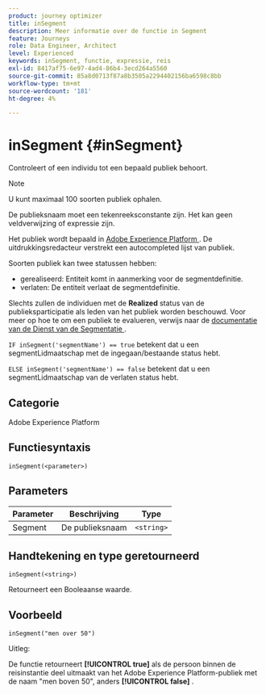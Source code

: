```yaml
---
product: journey optimizer
title: inSegment
description: Meer informatie over de functie in Segment
feature: Journeys
role: Data Engineer, Architect
level: Experienced
keywords: inSegment, functie, expressie, reis
exl-id: 8417af75-6e97-4ad4-86b4-3ecd264a5560
source-git-commit: 85a8d0713f87a8b3505a2294402156ba6598c8bb
workflow-type: tm+mt
source-wordcount: '181'
ht-degree: 4%

---
```


# inSegment {#inSegment}

Controleert of een individu tot een bepaald publiek behoort.

>[!NOTE]
>
>U kunt maximaal 100 soorten publiek ophalen.

De publieksnaam moet een tekenreeksconstante zijn. Het kan geen veldverwijzing of expressie zijn.

Het publiek wordt bepaald in [ Adobe Experience Platform ](https://platform.adobe.com/audience/overview). De uitdrukkingsredacteur verstrekt een autocompleted lijst van publiek.

Soorten publiek kan twee statussen hebben:

* gerealiseerd: Entiteit komt in aanmerking voor de segmentdefinitie.
* verlaten: De entiteit verlaat de segmentdefinitie.

Slechts zullen de individuen met de **Realized** status van de publieksparticipatie als leden van het publiek worden beschouwd. Voor meer op hoe te om een publiek te evalueren, verwijs naar de [ documentatie van de Dienst van de Segmentatie ](https://experienceleague.adobe.com/docs/experience-platform/segmentation/tutorials/evaluate-a-segment.html#interpret-segment-results).

`IF inSegment('segmentName') == true` betekent dat u een segmentLidmaatschap met de ingegaan/bestaande status hebt.

`ELSE inSegment('segmentName') == false` betekent dat u een segmentLidmaatschap van de verlaten status hebt.

## Categorie

Adobe Experience Platform

## Functiesyntaxis

`inSegment(<parameter>)`

## Parameters

| Parameter | Beschrijving | Type |
|--- |--- |--- |
| Segment | De publieksnaam | `<string>` |

## Handtekening en type geretourneerd

`inSegment(<string>)`

Retourneert een Booleaanse waarde.

## Voorbeeld

`inSegment("men over 50")`

Uitleg:

De functie retourneert **[!UICONTROL true]** als de persoon binnen de reisinstantie deel uitmaakt van het Adobe Experience Platform-publiek met de naam &quot;men boven 50&quot;, anders **[!UICONTROL false]** .
